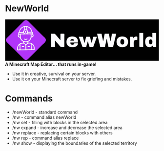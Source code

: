 # NewWorld
![logo.svg](logo.svg)
**A Minecraft Map Editor... that runs in-game!**

* Use it in creative, survival on your server.
* Use it on your Minecraft server to fix griefing and mistakes.

# Commands
* /newWorld - standard command
* /nw - command alias newWorld
* /nw set - filling with blocks in the selected area
* /nw expand - increase and decrease the selected area
* /nw replace - replacing certain blocks with others
* /nw rep - command alias replace
* /nw show - displaying the boundaries of the selected territory